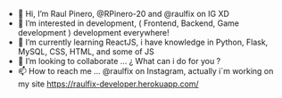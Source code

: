 - 👋 Hi, I’m Raul Pinero, @RPinero-20 and @raulfix on IG XD
- 👀 I’m interested in development, ( Frontend, Backend, Game development ) development everywhere!
- 🌱 I’m currently learning ReactJS, i have knowledge in Python, Flask, MySQL, CSS, HTML, and some of JS
- 💞️ I’m looking to collaborate ... ¿ What can i do for you ?
- 📫 How to reach me ... @raulfix on Instagram, actually i´m working on my site https://raulfix-developer.herokuapp.com/

<!---
RPinero-20/RPinero-20 is a ✨ special ✨ repository because its `README.md` (this file) appears on your GitHub profile.
You can click the Preview link to take a look at your changes.
--->
